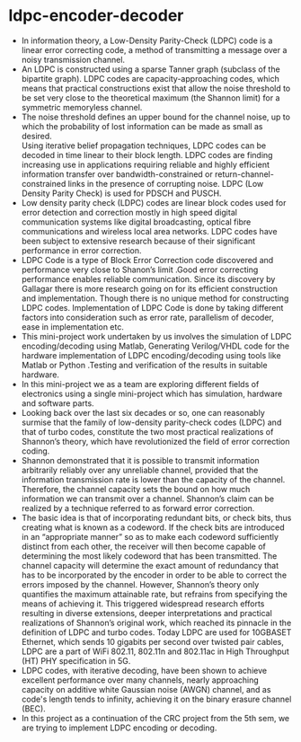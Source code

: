 # ldpc-encoder-decoder
- In information theory, a Low-Density Parity-Check (LDPC) code is a linear error correcting code, a method of transmitting a message over a noisy transmission channel.<br>
- An LDPC is constructed using a sparse Tanner graph (subclass of the bipartite graph). LDPC codes are capacity-approaching codes, which means that practical constructions exist that allow the noise threshold to be set very close to the theoretical maximum (the Shannon limit) for a symmetric memoryless channel.<br> 
- The noise threshold defines an upper bound for the channel noise, up to which the probability of lost information can be made as small as desired.<br> Using iterative belief propagation techniques, LDPC codes can be decoded in time linear to their block length. LDPC codes are finding increasing use in applications requiring reliable and highly efficient information transfer over bandwidth-constrained or return-channel-constrained links in the presence of corrupting noise. LDPC (Low Density Parity Check) is used for PDSCH and PUSCH.<br> 
- Low density parity check (LDPC) codes are linear block codes used for error detection and correction mostly in high speed digital communication systems like digital broadcasting, optical fibre communications and wireless local area networks. LDPC codes have been subject to extensive research because of their significant performance in error correction. 
- LDPC Code is a type of Block Error Correction code discovered and performance very close to Shanon’s limit .Good error correcting performance enables reliable communication. Since its discovery by Gallagar there is more research going on for its efficient construction and implementation. Though there is no unique method for constructing LDPC codes. Implementation of LDPC Code is done by taking different factors into consideration such as error rate, parallelism of decoder, ease in implementation etc. <br>
- This mini-project work undertaken by us involves the simulation of LDPC encoding/decoding using Matlab, Generating Verilog/VHDL code for the hardware implementation of LDPC encoding/decoding using tools like Matlab or Python .Testing and verification of the results in suitable hardware. <br>
- In this mini-project we as a team are exploring different fields of electronics using a single mini-project which has simulation, hardware and software parts.<br>
- Looking back over the last six decades or so, one can reasonably surmise that the family of low-density parity-check codes (LDPC) and that of turbo codes, constitute the two most practical realizations of Shannon’s theory, which have revolutionized the field of error correction coding. 
- Shannon demonstrated that it is possible to transmit information arbitrarily reliably over any unreliable channel, provided that the information transmission rate is lower than the capacity of the channel. Therefore, the channel capacity sets the bound on how much information we can transmit over a channel. Shannon’s claim can be realized by a technique referred to as forward error correction. 
- The basic idea is that of incorporating redundant bits, or check bits, thus creating what is known as a codeword. If the check bits are introduced in an “appropriate manner” so as to make each codeword sufficiently distinct from each other, the receiver will then become capable of determining the most likely codeword that has been transmitted. The channel capacity will determine the exact amount of redundancy that has to be incorporated by the encoder in order to be able to correct the errors imposed by the channel. However, Shannon’s theory only quantifies the maximum attainable rate, but refrains from specifying the means of achieving it. This triggered widespread research efforts resulting in diverse extensions, deeper interpretations and practical realizations of Shannon’s original work, which reached its pinnacle in the definition of LDPC and turbo codes. 
Today LDPC are used for 10GBASET Ethernet, which sends 10 gigabits per second over twisted pair cables, LDPC are a part of WiFi 802.11, 802.11n and 802.11ac in High Throughput (HT) PHY specification in 5G. 
- LDPC codes, with iterative decoding, have been shown to achieve excellent performance over many channels, nearly approaching capacity on additive white Gaussian noise (AWGN) channel, and as code's length tends to infinity, achieving it on the binary erasure channel (BEC). 
- In this project as a continuation of the CRC project from the 5th sem, we are trying to implement LDPC encoding or decoding.

